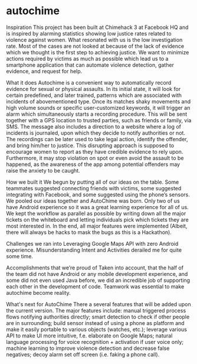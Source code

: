 # autochime
Inspiration 
This project has been built at Chimehack 3 at Facebook HQ and is inspired by alarming statistics showing low justice rates related to violence against women. What resonated with us is the low investigation rate. Most of the cases are not looked at because of the lack of evidence which we thought is the first step to achieving justice. We want to minimize actions required by victims as much as possible which lead us to a smartphone application that can automate violence detection, gather evidence, and request for help.

What it does 
Autochime is a convenient way to automatically record evidence for sexual or physical assaults. In its initial state, it will look for certain predefined, and later trained, patterns which are associated with incidents of abovementioned type. Once its matches shaky movements and high volume sounds or specific user-customized keywords, it will trigger an alarm which simultaneously starts a recording procedure. This will be sent together with a GPS location to trusted parties, such as friends or family, via SMS. The message also includes a direction to a website where a log of incidents is journaled, upon which they decide to notify authorities or not. The recordings can be later used to take legal action, identify the offender, and bring him/her to justice. This disrupting approach is supposed to encourage women to report as they have credible evidence to rely upon. Furthermore, it may stop violation on spot or even avoid the assault to be happened, as the awareness of the app among potential offenders may raise the anxiety to be caught.

How we built it
We begun by putting all of our ideas on the table. Some teammates suggested connecting friends with victims, some suggested integrating with Facebook, and some suggested using the phone’s sensors. We pooled our ideas together and AutoChime was born. Only two of us have Android experience so it was a great learning experience for all of us. We kept the workflow as parallel as possible by writing down all the major tickets on the whiteboard and letting individuals pick which tickets they are most interested in. In the end, all major features were implemented (Albeit, there will always be hacks to mask the bugs as this is a Hackathon).

Challenges we ran into
Leveraging Google Maps API with zero Android experience. Misunderstanding Intent and Activities derailed me for quite some time.

Accomplishments
that we’re proud of Taken into account, that the half of the team did not have Android or any mobile development experience, and some did not even used Java before, we did an incredible job of supporting each other in the development of code. Teamwork was essential to make autochime become reality.

What's next for AutoChime
There a several features that will be added upon the current version. The major features include: manual triggered process flows notifying authorities directly; smart detection to check if other people are in surrounding; build sensor instead of using a phone as platform and make it easily portable to various objects (watches, etc.); leverage various API to make UI more intuitive, f.e. elaborate on Google Maps; natural language processing for voice recognition + activation if user voice only; machine learning to improve violence detection and decrease false negatives; decoy alarm set off screen (i.e. faking a phone call).

